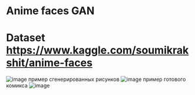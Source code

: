 # Anime faces GAN
# Dataset https://www.kaggle.com/soumikrakshit/anime-faces
![image](https://user-images.githubusercontent.com/46604662/114591250-6050d300-9c92-11eb-8307-fee588a04a37.png)
пример сгенерированных рисунков
![image](https://user-images.githubusercontent.com/70627048/118808529-48342b00-b8b2-11eb-9216-da9b45343b01.png)
пример готового комикса
![image](https://user-images.githubusercontent.com/70627048/118808340-1753f600-b8b2-11eb-8d0b-0fedcfcb8635.png)

